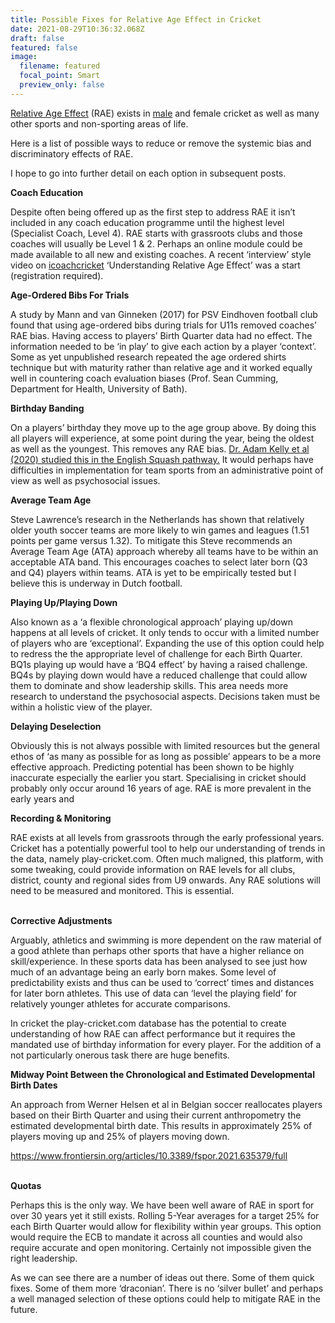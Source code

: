 ```yaml
---
title: Possible Fixes for Relative Age Effect in Cricket
date: 2021-08-29T10:36:32.068Z
draft: false
featured: false
image:
  filename: featured
  focal_point: Smart
  preview_only: false
---
```

[Relative Age Effect](https://onemoresummer.co.uk/post/what-is-relative-age-effect/) (RAE) exists in [male](https://onemoresummer.co.uk/post/relative-age-effect-in-mens-english-cricket-pathway-u15-u19/) and female cricket as well as many other sports and non-sporting areas of life.

Here is a list of possible ways to reduce or remove the systemic bias and discriminatory effects of RAE.

I hope to go into further detail on each option in subsequent posts.

**Coach Education**

Despite often being offered up as the first step to address RAE it isn’t included in any coach education programme until the highest level (Specialist Coach, Level 4). RAE starts with grassroots clubs and those coaches will usually be Level 1 & 2. Perhaps an online module could be made available to all new and existing coaches. A recent ‘interview’ style video on [icoachcricket](https://icoachcricket.ecb.co.uk/material/ca-inspire/2021/1549) ‘Understanding Relative Age Effect’ was a start (registration required).

**Age-Ordered Bibs For Trials**

A study by Mann and van Ginneken (2017) for PSV Eindhoven football club found that using age-ordered bibs during trials for U11s removed coaches’ RAE bias. Having access to players’ Birth Quarter data had no effect. The information needed to be ‘in play’ to give each action by a player ‘context’. Some as yet unpublished research repeated the age ordered shirts technique but with maturity rather than relative age and it worked equally well in countering coach evaluation biases (Prof. Sean Cumming, Department for Health, University of Bath).  

**Birthday Banding**

On a players’ birthday they move up to the age group above. By doing this all players will experience, at some point during the year, being the oldest as well as the youngest. This removes any RAE bias. [Dr. Adam Kelly et al (2020) studied this in the English Squash pathway.](https://doi.org/10.3389/fspor.2020.573890) It would perhaps have difficulties in implementation for team sports from an administrative point of view as well as psychosocial issues. 

**Average Team Age**

Steve Lawrence’s research in the Netherlands has shown that relatively older youth soccer teams are more likely to win games and leagues (1.51 points per game versus 1.32). To mitigate this Steve recommends an Average Team Age (ATA) approach whereby all teams have to be within an acceptable ATA band. This encourages coaches to select later born (Q3 and Q4) players within teams. ATA is yet to be empirically tested but I believe this is underway in Dutch football.

**Playing Up/Playing Down**

Also known as a ‘a flexible chronological approach’ playing up/down happens at all levels of cricket. It only tends to occur with a limited number of players who are ‘exceptional’. Expanding the use of this option could help to redress the the appropriate level of challenge for each Birth Quarter. BQ1s playing up would have a ‘BQ4 effect’ by having a raised challenge. BQ4s by playing down would have a reduced challenge that could allow them to dominate and show leadership skills. This area needs more research to understand the psychosocial aspects. Decisions taken must be within a holistic view of the player.

**Delaying Deselection**

Obviously this is not always possible with limited resources but the general ethos of ‘as many as possible for as long as possible’ appears to be a more effective approach. Predicting potential has been shown to be highly inaccurate especially the earlier you start. Specialising in cricket should probably only occur around 16 years of age. RAE is more prevalent in the early years and 

**Recording & Monitoring**

RAE exists at all levels from grassroots through the early professional years. Cricket has a potentially powerful tool to help our understanding of trends in the data, namely play-cricket.com. Often much maligned, this platform, with some tweaking, could provide information on RAE levels for all clubs, district, county and regional sides from U9 onwards. Any RAE solutions will need to be measured and monitored. This is essential.

**\
Corrective Adjustments**

Arguably, athletics and swimming is more dependent on the raw material of a good athlete than perhaps other sports that have a higher reliance on skill/experience. In these sports data has been analysed to see just how much of an advantage being an early born makes. Some level of predictability exists and thus can be used to ‘correct’ times and distances for later born athletes. This use of data can ‘level the playing field’ for relatively younger athletes for accurate comparisons. 

In cricket the play-cricket.com database has the potential to create understanding of how RAE can affect performance but it requires the mandated use of birthday information for every player. For the addition of a not particularly onerous task there are huge benefits. 

**Midway Point Between the Chronological and Estimated Developmental Birth Dates**

An approach from Werner Helsen et al in Belgian soccer reallocates players based on their Birth Quarter and using their current anthropometry the estimated developmental birth date. This results in approximately 25% of players moving up and 25% of players moving down.

<https://www.frontiersin.org/articles/10.3389/fspor.2021.635379/full>

**\
Quotas**

Perhaps this is the only way. We have been well aware of RAE in sport for over 30 years yet it still exists. Rolling 5-Year averages for a target 25% for each Birth Quarter would allow for flexibility within year groups. This option would require the ECB to mandate it across all counties and would also require accurate and open monitoring. Certainly not impossible given the right leadership. 

As we can see there are a number of ideas out there. Some of them quick fixes. Some of them more ‘draconian’. There is no ‘silver bullet’ and perhaps a well managed selection of these options could help to mitigate RAE in the future.